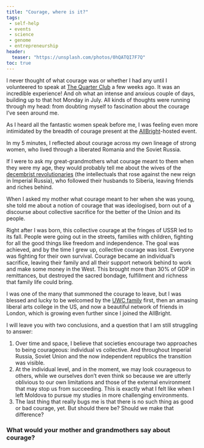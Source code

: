 ```yaml
---
title: "Courage, where is it?"
tags:
 - self-help
 - events
 - science
 - genome
 - entrepreneurship
header:
  teaser: "https://unsplash.com/photos/0hQATQI7F7Q"
toc: true
---  
```

I never thought of what courage was or whether I had any until I volunteered to speak at [The Quarter Club](http://thequarterclub.org/) a few weeks ago. It was an incredible experience! And oh what an intense and anxious couple of days, building up to that hot Monday in July. All kinds of thoughts were running through my head: from doubting myself to fascination about the courage I’ve seen around me.

As I heard all the fantastic women speak before me, I was feeling even more intimidated by the breadth of courage present at the [AllBright](https://www.allbrightcollective.com/Events)-hosted event.

In my 5 minutes, I reflected about courage across my own lineage of strong women, who lived through a liberated Romania and the Soviet Russia.

If I were to ask my great-grandmothers what courage meant to them when they were my age, they would probably tell me about the wives of the [decembrist revolutionaries](https://en.wikipedia.org/wiki/Decembrist_revolt) (the intellectuals that rose against the new reign in Imperial Russia), who followed their husbands to Siberia, leaving friends and riches behind.

When I asked my mother what courage meant to her when she was young, she told me about a notion of courage that was ideologised, born out of a discourse about collective sacrifice for the better of the Union and its people.

Right after I was born, this collective courage at the fringes of USSR led to its fall. People were going out in the streets, families with children, fighting for all the good things like freedom and independence. The goal was achieved, and by the time I grew up, collective courage was lost. Everyone was fighting for their own survival. Courage became an individual’s sacrifice, leaving their family and all their support network behind to work and make some money in the West. This brought more than 30% of GDP in remittances, but destroyed the sacred bondage, fulfillment and richness that family life could bring.

I was one of the many that summoned the courage to leave, but I was blessed and lucky to be welcomed by the [UWC family](https://www.uwc.org/) first, then an amasing liberal arts college in the US, and now a beautiful network of friends in London, which is growing even further since I joined the AllBright.

I will leave you with two conclusions, and a question that I am still struggling to answer:

   1. Over time and space, I believe that societies encourage two approaches to being courageous: individual vs collective. And throughout Imperial Russia, Soviet Union and the now independent republics the transition was visible.
   2. At the individual level, and in the moment, we may look courageous to others, while we ourselves don’t even think so because we are utterly oblivious to our own limitations and those of the external environment that may stop us from succeeding. This is exactly what I felt like when I left Moldova to pursue my studies in more challenging environments.
   3. The last thing that really bugs me is that there is no such thing as good or bad courage, yet. But should there be? Should we make that difference?

### What would your mother and grandmothers say about courage?